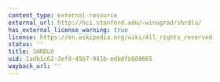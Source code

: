 ```yaml
---
content_type: external-resource
external_url: http://hci.stanford.edu/~winograd/shrdlu/
has_external_license_warning: true
license: https://en.wikipedia.org/wiki/All_rights_reserved
status: ''
title: SHRDLU
uid: 1adb1c62-3ef8-45b7-941b-edbdfb608065
wayback_url: ''
---
```


